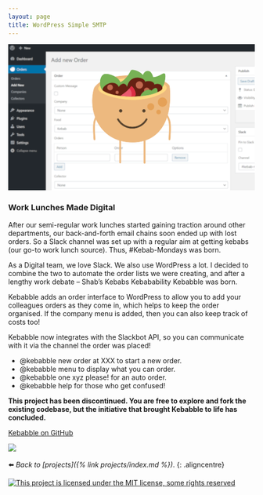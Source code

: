 ```yaml
---
layout: page
title: WordPress Simple SMTP
---
```

![](/assets/img/kebs.webp)

### Work Lunches Made Digital

After our semi-regular work lunches started gaining traction around other departments, our back-and-forth email chains soon ended up with lost orders. So a Slack channel was set up with a regular aim at getting kebabs (our go-to work lunch source). Thus, #Kebab-Mondays was born.

As a Digital team, we love Slack. We also use WordPress a lot. I decided to combine the two to automate the order lists we were creating, and after a lengthy work debate – Shab’s Kebabs Kebabability Kebabble was born.

Kebabble adds an order interface to WordPress to allow you to add your colleagues orders as they come in, which helps to keep the order organised. If the company menu is added, then you can also keep track of costs too!

Kebabble now integrates with the Slackbot API, so you can communicate with it via the channel the order was placed!

*   @kebabble new order at XXX to start a new order.
*   @kebabble menu to display what you can order.
*   @kebabble one xyz please! for an auto order.
*   @kebabble help for those who get confused!

**This project has been discontinued. You are free to explore and fork the existing codebase, but the initiative that brought Kebabble to life has concluded.**

[Kebabble on GitHub](https://github.com/soup-bowl/kebabble)

[![](https://api.travis-ci.org/soup-bowl/kebabble.svg?branch=master)](https://travis-ci.org/github/soup-bowl/kebabble)

:arrow_left: _Back to [projects]({% link projects/index.md %})_.
{: .aligncentre}

[![This project is licensed under the MIT license, some rights reserved](https://www.soupbowl.io/wp-content/uploads/2018/04/mit-license-300x106.webp)](https://github.com/soup-bowl/kebabble/blob/master/LICENSE)
